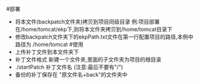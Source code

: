 #部署
* 将本文件(backpatch文件夹)拷贝到项目同级目录
例:项目部署在/home/tomcat/ekp下,则将本文件夹拷贝到/home/tomcat目录下
* 修改backpatch文件夹下的ekpPath.txt文件在第一行配置项目的路径,本例中路径为 /home/tomcat
#使用
* 上传补丁文件到本文件夹下
* 补丁文件格式 新建一个文件夹,里面的子文件夹为项目的根目录
* ./startPatch 补丁文件名 (注意:最后不要有"/")
* 备份的补丁保存在 "原文件名+back"的文件夹中
